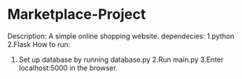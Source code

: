 # Marketplace-Project
Description: 
  A simple online shopping website.
dependecies:
  1.python
  2.Flask
 How to run:
  1. Set up database by running database.py
  2.Run main.py
  3.Enter localhost:5000 in the browser.
